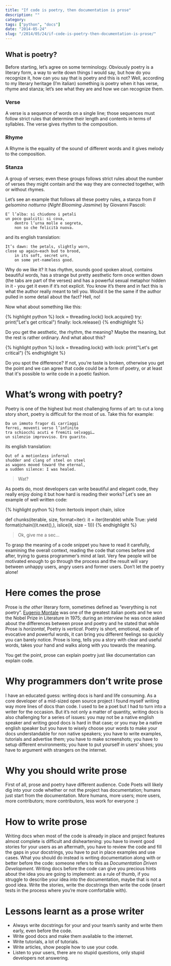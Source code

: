 ```yaml
---
title: "If code is poetry, then documentation is prose"
description: ""
category: 
tags: ["python", "docs"]
date: "2014-05-24"
slug: "/2014/05/24/if-code-is-poetry-then-documentation-is-prose/"
---
```


## What is poetry?
Before starting, let’s agree on some terminology. Obviously poetry is a literary form, a way to write down things I would say, 
but how do you recognize it, how can you say that is poetry and this is not? Well, according to my literary heritage (I’m italian) 
something is poetry when it has verse, rhyme and stanza; let’s see what they are and how we can recognize them.

### Verse

A verse is a sequence of words on a single line; those sequences must follow strict rules that determine their length and 
contents in terms of syllables. The verse gives rhythm to the composition.

### Rhyme
A Rhyme is the equality of the sound of different words and it gives melody to the composition.

### Stanza
A group of verses; even these groups follows strict rules about the number of verses they might contain and the way they are connected 
together, with or without rhymes.

Let’s see an example that follows all these poetry rules, a stanza from *Il gelsomino notturno* (*Night Blooming Jasmine*) by Giovanni Pascoli:

    E’ l’alba: si chiudono i petali
    un poco gualciti: si cova,
        dentro l’urna molle e segreta,
        non so che felicità nuova.

and its english translation:

    It’s dawn: the petals, slightly worn,
    close up again—each bud to brood,
        in its soft, secret urn,
        on some yet-nameless good.

Why do we like it? It has rhythm, sounds good spoken aloud, contains beautiful words, has a strange but pretty aesthetic form once written 
down (the tabs are part of the verses) and has a powerful sexual metaphor hidden in it - you get it even if it’s not explicit. You know 
it’s there and in fact this is what the author really meant to tell you. Would it be the same if the author pulled in some detail about the 
fact? Hell, no!

Now what about something like this:

{% highlight python %}
lock = threading.lock()
lock.acquire()
try:
    print("Let's get critical")
finally:
    lock.release()
{% endhighlight %}

Do you get the aesthetic, the rhythm, the meaning? Maybe the meaning, but the rest is rather ordinary. And what about this?

{% highlight python %}
lock = threading.lock()
with lock:
    print("Let's get critical")
{% endhighlight %}

Do you spot the difference? If not, you’re taste is broken, otherwise you get the point and we can agree that code could be a 
form of poetry, or at least that it's possible to write code in a poetic fashion.

# What’s wrong with poetry?
Poetry is one of the highest but most challenging forms of art: to cut a long story short, poetry is difficult for the most 
of us. Take this for example:

    Da un immoto fragor di carrïaggi
    ferrei, moventi verso l’infinito
    tra schiocchi acuti e fremiti selvaggi…
    un silenzio improvviso. Ero guarito.

its english translation:

    Out of a motionless infernal
    shudder and clang of steel on steel
    as wagons moved toward the eternal,
    a sudden silence: I was healed.

> Wat? 

As poets do, most developers can write beautiful and elegant code, they really enjoy doing it but how hard is reading their works?
Let's see an example of well written code:

{% highlight python %}
from itertools import chain, islice

def chunks(iterable, size, format=iter):
    it = iter(iterable)
    while True:
        yield format(chain((it.next(),), islice(it, size - 1)))
{% endhighlight %}

> Ok, give me a sec...

To grasp the meaning of a code snippet you have to read it carefully, examining the overall context, reading the code 
that comes before and after, trying to guess programmer’s mind at last. Very few people will be motivated enough to go 
through the process and the result will vary between unhappy users, angry users and former users. Don’t let the poetry 
alone!

# Here comes the prose
Prose is *the other* literary form, sometimes defined as “everything is not poetry”. 
[Eugenio Montale](http://en.wikipedia.org/wiki/Eugenio_Montale) was one of the greatest italian poets and he won the 
Nobel Prize in Literature in 1975; during an interview he was once asked about the differences between prose and poetry 
and he stated that while Prose is *horizontal*, Poetry is *vertical*. Poetry is short, emotional, made of evocative 
and powerful words, it can bring you different feelings so quickly you can barely notice. Prose is long, tells you 
a story with clear and useful words, takes your hand and walks along with you towards the meaning. 

You get the point, prose can explain poetry just like documentation can explain code. 

# Why programmers don’t write prose
I have an educated guess: writing docs is hard and life consuming. As a core developer of a mid-sized open source 
project I found myself writing way more lines of docs than code. I used to be a poet but I had to turn into a writer 
for the occasion. But it’s not only a matter of quantity, writing docs is also challenging for a series of issues: 
you may not be a native english speaker and writing good docs is hard in that case; or you may be a native english 
speaker but you have to wisely choose your words to make your docs understandable for non native speakers; you have 
to write examples, tutorials and advertise them; you have to make screenshots; you have to setup different environments; 
you have to put yourself in users’ shoes; you have to argument with strangers on the internet.

# Why you should write prose
First of all, prose and poetry have different audience. Code Poets will likely dig into your code whether or not the 
project has documentation; humans just start from the documentation. More humans, more users; more users, more 
contributors; more contributors, less work for everyone :)

# How to write prose
Writing docs when most of the code is already in place and project features almost complete is difficult and disheartening: 
you have to invent good stories for your users as an aftermath, you have to review the code and fill the gaps in your 
docstrings, you have to put in place examples and use cases. What you should do instead is writing documentation along 
with or better before the code: someone refers to this as *Documentation Driven Development*. Writing docs before the code 
can give you precious hints about the idea you are going to implement: as a rule of thumb, if you struggle to describe your 
idea into the documentation, maybe that is not a good idea. Write the stories, write the docstrings then write the code 
(insert tests in the process where you’re more comfortable with).

# Lessons learnt as a prose writer

* Always write docstrings for your and your team’s sanity and write them early, even before the code.
* Write good docs and make them available to the internet.
* Write tutorials, a lot of tutorials.
* Write articles, show people how to use your code.
* Listen to your users, there are no stupid questions, only stupid developers not answering.

